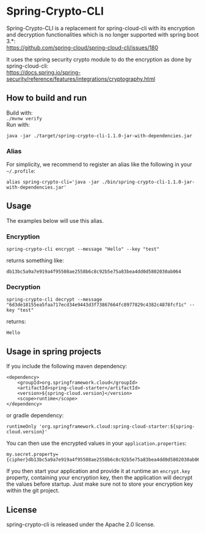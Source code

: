 # Spring-Crypto-CLI
Spring-Crypto-CLI is a replacement for spring-cloud-cli with its encryption and decryption functionalities which is no 
longer supported with spring boot 3.*:      
https://github.com/spring-cloud/spring-cloud-cli/issues/180  

It uses the spring security crypto module to do the encryption as done by spring-cloud-cli:  
https://docs.spring.io/spring-security/reference/features/integrations/cryptography.html

## How to build and run
Build with:  
```./mvnw verify```    
Run with:  
```
java -jar ./target/spring-crypto-cli-1.1.0-jar-with-dependencies.jar 
```

### Alias
For simplicity, we recommend to register an alias like the following in your `~/.profile`:  
```
alias spring-crypto-cli='java -jar ./bin/spring-crypto-cli-1.1.0-jar-with-dependencies.jar'
```

## Usage
The examples below will use this alias.
### Encryption
```
spring-crypto-cli encrypt --message "Hello" --key "test"
```
returns something like:
```
db13bc5a9a7e919a4f95508ae2558b6c8c92b5e75a83bea4dd0d5802030ab064
```

### Decryption
```
spring-crypto-cli decrypt --message "6d3de18155ea5faa717ecd34e9443d3f73867664fc8977829c4382c4878fcf1c" --key "test"
```
returns:
```
Hello
```

## Usage in spring projects
If you include the following maven dependency:
```
<dependency>
    <groupId>org.springframework.cloud</groupId>
    <artifactId>spring-cloud-starter</artifactId>
    <version>${spring-cloud.version}</version>
    <scope>runtime</scope>
</dependency>
```
or gradle dependency:
```
runtimeOnly 'org.springframework.cloud:spring-cloud-starter:${spring-cloud.version}'
```

You can then use the encrypted values in your `application.properties`:
```
my.secret.property={cipher}db13bc5a9a7e919a4f95508ae2558b6c8c92b5e75a83bea4dd0d5802030ab064
```

If you then start your application and provide it at runtime an `encrypt.key` property, containing your encryption key, 
then the application will decrypt the values before startup. 
Just make sure not to store your encryption key within the git project.

## License
spring-crypto-cli is released under the Apache 2.0 license.
